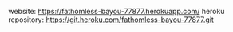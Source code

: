 website: https://fathomless-bayou-77877.herokuapp.com/
heroku repository: https://git.heroku.com/fathomless-bayou-77877.git
